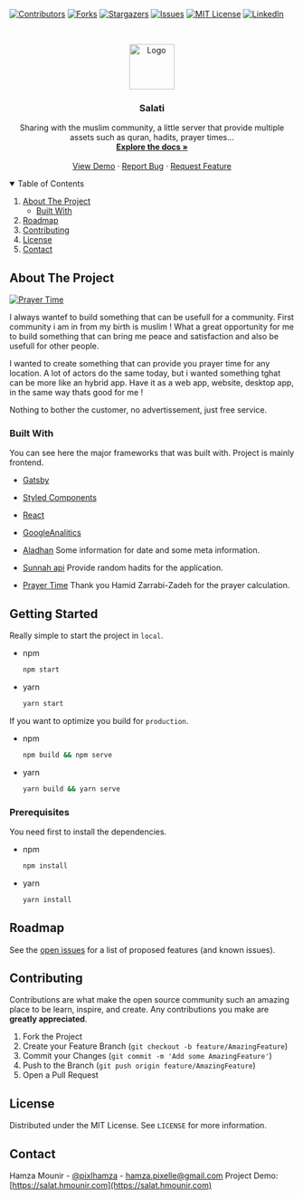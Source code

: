 [![Contributors][contributors-shield]][contributors-url]
[![Forks][forks-shield]][forks-url]
[![Stargazers][stars-shield]][stars-url]
[![Issues][issues-shield]][issues-url]
[![MIT License][license-shield]][license-url]
[![LinkedIn][linkedin-shield]][linkedin-url]

<br />
<p align="center">
  <a href="https://salat.hmounir.com">
    <img src="src/images/logo.png" alt="Logo" width="80" height="80">
  </a>

  <h3 align="center">Salati</h3>

  <p align="center">
    Sharing with the muslim community, a little server that provide multiple assets such as quran, hadits, prayer times...
    <br />
    <a href="https://github.com/hamzaPixl/salati/blob/master/README.md"><strong>Explore the docs »</strong></a>
    <br />
    <br />
    <a href="https://salat.hmounir.com/">View Demo</a>
    ·
    <a href="https://github.com/hamzaPixl/salati/issues">Report Bug</a>
    ·
    <a href="https://github.com/hamzaPixl/salati/issues">Request Feature</a>
  </p>
</p>

<details open="open">
  <summary>Table of Contents</summary>
  <ol>
    <li>
      <a href="#about-the-project">About The Project</a>
      <ul>
        <li><a href="#built-with">Built With</a></li>
      </ul>
    </li>
    <li><a href="#roadmap">Roadmap</a></li>
    <li><a href="#contributing">Contributing</a></li>
    <li><a href="#license">License</a></li>
    <li><a href="#contact">Contact</a></li>
  </ol>
</details>

## About The Project

[![Prayer Time][product-screenshot]](https://salat.hmounir.com)

I always wantef to build something that can be usefull for a community. First community i am in from my birth is muslim ! What a great opportunity for me to build something that can bring me peace and satisfaction and also be usefull for other people.

I wanted to create something that can provide you prayer time for any location. A lot of actors do the same today, but i wanted something tghat can be more like an hybrid app. Have it as a web app, website, desktop app, in the same way thats good for me !

Nothing to bother the customer, no advertissement, just free service.

### Built With

You can see here the major frameworks that was built with. Project is mainly frontend.

- [Gatsby](https://www.gatsbyjs.com)
- [Styled Components](https://styled-components.com/)
- [React](https://reactjs.org/)
- [GoogleAnalitics](https://analytics.google.com/analytics/web/)

- [Aladhan](https://aladhan.com/) Some information for date and some meta information.
- [Sunnah api](https://sunnah.api-docs.io/1.0/getting-started/introduction) Provide random hadits for the application.
- [Prayer Time](http://praytimes.org/) Thank you Hamid Zarrabi-Zadeh for the prayer calculation.

## Getting Started

Really simple to start the project in `local`.

- npm

  ```sh
  npm start
  ```

- yarn
  ```sh
  yarn start
  ```

If you want to optimize you build for `production`.

- npm

  ```sh
  npm build && npm serve
  ```

- yarn
  ```sh
  yarn build && yarn serve
  ```

### Prerequisites

You need first to install the dependencies.

- npm

  ```sh
  npm install
  ```

- yarn
  ```sh
  yarn install
  ```

## Roadmap

See the [open issues](https://github.com/hamzaPixl/salat/issues) for a list of proposed features (and known issues).

## Contributing

Contributions are what make the open source community such an amazing place to be learn, inspire, and create. Any contributions you make are **greatly appreciated**.

1. Fork the Project
2. Create your Feature Branch (`git checkout -b feature/AmazingFeature`)
3. Commit your Changes (`git commit -m 'Add some AmazingFeature'`)
4. Push to the Branch (`git push origin feature/AmazingFeature`)
5. Open a Pull Request

## License

Distributed under the MIT License. See `LICENSE` for more information.

## Contact

Hamza Mounir - [@pixlhamza](https://twitter.com/pixlhamza) - hamza.pixelle@gmail.com
Project Demo: [https://salat.hmounir.com](https://salat.hmounir.com)

[contributors-shield]: https://img.shields.io/github/contributors/hamzaPixl/salat.svg?style=for-the-badge
[contributors-url]: https://github.com/hamzaPixl/salat/graphs/contributors
[forks-shield]: https://img.shields.io/github/forks/hamzaPixl/salat.svg?style=for-the-badge
[forks-url]: https://github.com/hamzaPixl/salat/network/members
[stars-shield]: https://img.shields.io/github/stars/hamzaPixl/salat.svg?style=for-the-badge
[stars-url]: https://github.com/hamzaPixl/salat/stargazers
[issues-shield]: https://img.shields.io/github/issues/hamzaPixl/salat.svg?style=for-the-badge
[issues-url]: https://github.com/hamzaPixl/salat/issues
[license-shield]: https://img.shields.io/github/license/hamzaPixl/salat.svg?style=for-the-badge
[license-url]: https://github.com/hamzaPixl/salat/blob/master/LICENSE
[linkedin-shield]: https://img.shields.io/badge/-LinkedIn-black.svg?style=for-the-badge&logo=linkedin&colorB=555
[linkedin-url]: https://www.linkedin.com/in/hamza-mounir-0a7bb6139/
[product-screenshot]: src/images/screen.png
[product-screenshot2]: src/images/screen2.png
